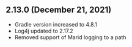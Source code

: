## 2.13.0 (December 21, 2021)
* Gradle version increased to 4.8.1
* Log4j updated to 2.17.2
* Removed support of Marid logging to a path
